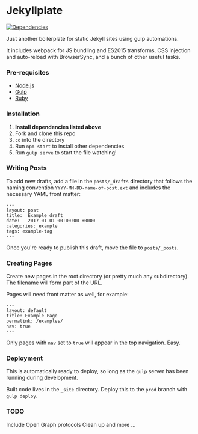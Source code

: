 # Jekyllplate
[![Dependencies](https://david-dm.org/stphn/Jekyllplate.svg)](https://david-dm.org/stphn/Jekyllplate#info=dependencies)

Just another boilerplate for static Jekyll sites using gulp automations.

It includes webpack for JS bundling and ES2015 transforms, CSS injection and auto-reload with BrowserSync, and a bunch of other useful tasks.

### Pre-requisites
- [Node.js](http://nodejs.org/)
- [Gulp](http://gulpjs.com/)
- [Ruby](https://www.ruby-lang.org)

### Installation
1. **Install dependencies listed above**
1. Fork and clone this repo
1. `cd` into the directory
1. Run `npm start` to install other dependencies
1. Run `gulp serve` to start the file watching!

### Writing Posts
To add new drafts, add a file in the `posts/_drafts` directory that follows the naming convention `YYYY-MM-DD-name-of-post.ext` and includes the necessary YAML front matter:

    ---
    layout: post
    title:  Example draft
    date:   2017-01-01 00:00:00 +0000
    categories: example
    tags: example-tag
    ---

Once you're ready to publish this draft, move the file to `posts/_posts`.

### Creating Pages
Create new pages in the root directory (or pretty much any subdirectory). The filename will form part of the URL.

Pages will need front matter as well, for example:

    ---
    layout: default
    title: Example Page
    permalink: /examples/
    nav: true
    ---

Only pages with `nav` set to `true` will appear in the top navigation. Easy.

### Deployment
This is automatically ready to deploy, so long as the `gulp` server has been running during development.

Built code lives in the `_site` directory. Deploy this to the `prod` branch with `gulp deploy`.

### TODO
Include Open Graph protocols
Clean up
and more ...
